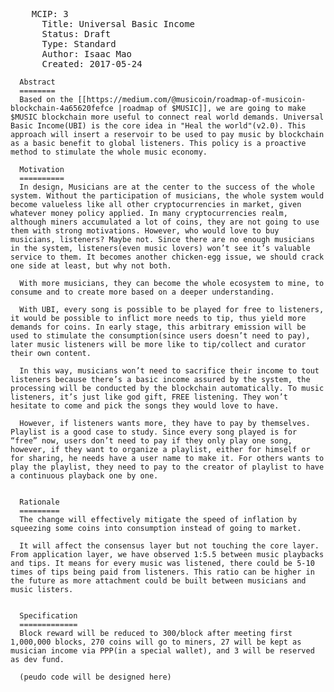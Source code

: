 <pre>    MCIP: 3
      Title: Universal Basic Income
      Status: Draft
      Type: Standard
      Author: Isaac Mao <isaac@musicoin.org>
      Created: 2017-05-24
</pre>

      Abstract
      ========
      Based on the [[https://medium.com/@musicoin/roadmap-of-musicoin-blockchain-4a65620fefce |roadmap of $MUSIC]], we are going to make $MUSIC blockchain more useful to connect real world demands. Universal Basic Income(UBI) is the core idea in "Heal the world"(v2.0). This approach will insert a reservoir to be used to pay music by blockchain as a basic benefit to global listeners. This policy is a proactive method to stimulate the whole music economy.  

      Motivation
      ==========
      In design, Musicians are at the center to the success of the whole system. Without the participation of musicians, the whole system would become valueless like all other cryptocurrencies in market, given whatever money policy applied. In many cryptocurrencies realm, although miners accumulated a lot of coins, they are not going to use them with strong motivations. However, who would love to buy musicians, listeners? Maybe not. Since there are no enough musicians in the system, listeners(even music lovers) won’t see it’s valuable service to them. It becomes another chicken-egg issue, we should crack one side at least, but why not both.

      With more musicians, they can become the whole ecosystem to mine, to consume and to create more based on a deeper understanding.

      With UBI, every song is possible to be played for free to listeners, it would be possible to inflict more needs to tip, thus yield more demands for coins. In early stage, this arbitrary emission will be used to stimulate the consumption(since users doesn’t need to pay), later music listeners will be more like to tip/collect and curator their own content.

      In this way, musicians won’t need to sacrifice their income to tout listeners because there’s a basic income assured by the system, the processing will be conducted by the blockchain automatically. To music listeners, it’s just like god gift, FREE listening. They won’t hesitate to come and pick the songs they would love to have.

      However, if listeners wants more, they have to pay by themselves. Playlist is a good case to study. Since every song played is for “free” now, users don’t need to pay if they only play one song, however, if they want to organize a playlist, either for himself or for sharing, he needs have a user name to make it. For others wants to play the playlist, they need to pay to the creator of playlist to have a continuous playback one by one.


      Rationale
      =========
      The change will effectively mitigate the speed of inflation by squeezing some coins into consumption instead of going to market.  

      It will affect the consensus layer but not touching the core layer. From application layer, we have observed 1:5.5 between music playbacks and tips. It means for every music was listened, there could be 5-10 times of tips being paid from listeners. This ratio can be higher in the future as more attachment could be built between musicians and music listers.


      Specification
      =============
      Block reward will be reduced to 300/block after meeting first 1,000,000 blocks, 270 coins will go to miners, 27 will be kept as musician income via PPP(in a special wallet), and 3 will be reserved as dev fund.

      (peudo code will be designed here)
